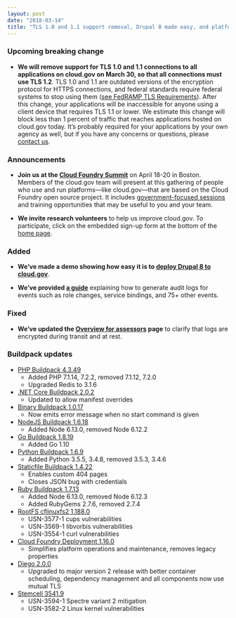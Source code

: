 ```yaml
---
layout: post
date: "2018-03-14"
title: "TLS 1.0 and 1.1 support removal, Drupal 8 made easy, and platform updates"
---
```


### Upcoming breaking change
- **We will remove support for TLS 1.0 and 1.1 connections to all applications on cloud.gov on March 30, so that all connections must use TLS 1.2**. TLS 1.0 and 1.1 are outdated versions of the encryption protocol for HTTPS connections, and federal standards require federal systems to stop using them ([see FedRAMP TLS Requirements](https://www.fedramp.gov/assets/resources/documents/CSP_TLS_Requirements.pdf)). After this change, your applications will be inaccessible for anyone using a client device that requires TLS 1.1 or lower. We estimate this change will block less than 1 percent of traffic that reaches applications hosted on cloud.gov today. It’s probably required for your applications by your own agency as well, but if you have any concerns or questions, please [contact us](https://cloud.gov/docs/help/).

### Announcements

- **Join us at the [Cloud Foundry Summit](https://www.cloudfoundry.org/event/nasummit2018/)** on April 18-20 in Boston. Members of the cloud.gov team will present at this gathering of people who use and run platforms—like cloud.gov—that are based on the Cloud Foundry open source project. It includes [government-focused sessions](https://cfna18.sched.com/overview/type/Government+%26+Wild+Card) and training opportunities that may be useful to you and your team.

- **We invite research volunteers** to help us improve cloud.gov. To participate, click on the embedded sign-up form at the bottom of the [home page](https://cloud.gov).


### Added

- **We’ve made a demo showing how easy it is to [deploy Drupal 8 to cloud.gov](https://github.com/18F/cf-ex-drupal)**. 

- **We’ve provided [a guide](https://cloud.gov/docs/compliance/auditing-activity/)** explaining how to generate audit logs for events such as role changes, service bindings, and 75+ other events.  

### Fixed

- **We’ve updated the [Overview for assessors](https://cloud.gov/docs/compliance/for-assessors/) page** to clarify that logs are encrypted during transit and at rest.  


### Buildpack updates

- [PHP Buildpack 4.3.49](https://github.com/cloudfoundry/php-buildpack/releases/tag/v4.3.49)
  - Added PHP 7.1.14, 7.2.2, removed 7.1.12, 7.2.0
  - Upgraded Redis to 3.1.6
- [.NET Core Buildpack 2.0.2](https://github.com/cloudfoundry/dotnet-core-buildpack/releases/tag/v2.0.2)
  - Updated to allow manifest overrides  
- [Binary Buildpack 1.0.17](https://github.com/cloudfoundry/binary-buildpack/releases/tag/v1.0.17)
  - Now emits error message when no start command is given
- [NodeJS Buildpack 1.6.18](https://github.com/cloudfoundry/nodejs-buildpack/releases/tag/v1.6.18)
  - Added Node 6.13.0, removed Node 6.12.2
- [Go Buildpack 1.8.19](https://github.com/cloudfoundry/go-buildpack/releases/tag/v1.8.19)
  - Added Go 1.10
- [Python Buildpack 1.6.9](https://github.com/cloudfoundry/python-buildpack/releases/tag/v1.6.9)
  - Added Python 3.5.5, 3.4.8, removed 3.5.3, 3.4.6
- [Staticfile Buildpack 1.4.22](https://github.com/cloudfoundry/staticfile-buildpack/releases/tag/v1.4.22)
  - Enables custom 404 pages
  - Closes JSON bug with credentials
- [Ruby Buildpack 1.7.13](https://github.com/cloudfoundry/ruby-buildpack/releases/tag/v1.7.13)
  - Added Node 6.13.0, removed Node 6.12.3
  - Added RubyGems 2.7.6, removed 2.7.4
- [RootFS cflinuxfs2 1.188.0](https://github.com/cloudfoundry/cflinuxfs2/releases/tag/1.188.0)
  - USN-3577-1 cups vulnerabilities
  - USN-3569-1 libvorbis vulnerabilities 
  - USN-3554-1 curl vulnerabilities
- [Cloud Foundry Deployment 1.16.0](https://github.com/cloudfoundry/cf-deployment/releases/tag/v1.16.0)
  - Simplifies platform operations and maintenance, removes legacy properties 
- [Diego 2.0.0](https://github.com/cloudfoundry/diego-release/releases/tag/v2.0.0)
  - Upgraded to major version 2 release with better container scheduling, dependency management and all components now use mutual TLS
- [Stemcell 3541.9](https://github.com/cloudfoundry/bosh-linux-stemcell-builder/releases/tag/stable-3541.9)
  - USN-3594-1 Spectre variant 2 mitigation
  - USN-3582-2 Linux kernel vulnerabilities
